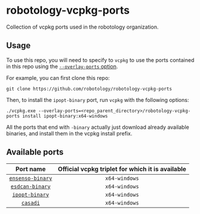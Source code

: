 # robotology-vcpkg-ports
Collection of vcpkg ports used in the robotology organization.

## Usage

To use this repo, you will need to specify to `vcpkg` to use the ports contained in this repo using
the [`--overlay-ports` option](https://github.com/microsoft/vcpkg/blob/master/docs/specifications/ports-overlay.md). 

For example, you can first clone this repo:
~~~
git clone https://github.com/robotology/robotology-vcpkg-ports
~~~

Then, to install the `ipopt-binary` port, run `vcpkg` with the following options: 
~~~
./vcpkg.exe --overlay-ports=<repo_parent_directory>/robotology-vcpkg-ports install ipopt-binary:x64-windows
~~~

All the ports that end with `-binary` actually just download already available binaries, and install them in the vcpkg install prefix. 

## Available ports 

| Port name | Official vcpkg triplet for which it is available | 
|:---------:|:------------------------------------------------:|
| [`ensenso-binary`](ensenso-binary)| `x64-windows`                | 
| [`esdcan-binary`](esdcan-binary)| `x64-windows`                | 
| [`ipopt-binary`](ipopt-binary)| `x64-windows`                | 
| [`casadi`](casadi)| `x64-windows`                | 

